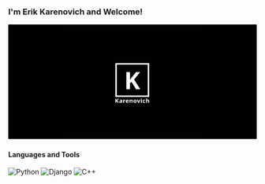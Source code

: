 ### I'm Erik Karenovich and Welcome!
![Header](https://github.com/thekarenovich/thekarenovich/blob/main/asserts/Karenovich.jpg)

#### Languages and Tools 
![Python](https://img.shields.io/badge/Python-090909?style=for-the-badge&logo=python)
![Django](https://img.shields.io/badge/Django-090909?style=for-the-badge&logo=django)
![C++](https://img.shields.io/badge/C++-090909?style=for-the-badge&logo=C%2b%2%b)

